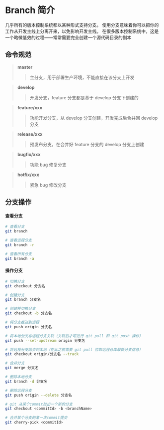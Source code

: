 # Branch 简介
几乎所有的版本控制系统都以某种形式支持分支。 使用分支意味着你可以把你的工作从开发主线上分离开来，以免影响开发主线。 在很多版本控制系统中，这是一个略微低效的过程——常常需要完全创建一个源代码目录的副本

## 命令规范

> **master**
>
> > 主分支，用于部署生产环境，不能直接在该分支上开发

> **develop**
>
> > 开发分支，feature 分支都是基于 develop 分支下创建的

> **feature/xxx**
>
> > 功能开发分支，从 develop 分支创建，开发完成后合并回 develop 分支

> **release/xxx**
>
> > 预发布分支，在合并好 feature 分支的 develop 分支上创建

> **bugfix/xxx**
>
> > 功能 bug 修复分支

> **hotfix/xxx**
>
> > 紧急 bug 修改分支

## 分支操作

#### 查看分支

```bash
# 查看分支
git branch

# 查看远程分支
git branch -r

# 查看所有分支
git branch -a
```
#### 操作分支

```bash
# 切换分支
git checkout 分支名

# 创建分支
git branch 分支名

# 创建并切换分支
git checkout -b 分支名

# 将分支推送到远程
git push origin 分支名

# 将本地分支与远程分支关联（关联后才可进行 git pull 和 git push 操作）
git push --set-upstream origin 分支名

# 将远程分支同步到本地（在此之前需要 git pull 拉取远程仓库最新分支信息）
git checkout origin/分支名 --track

# 合并分支
git merge 分支名

# 删除本地分支
git branch -d 分支名

# 删除远程分支
git push origin --delete 分支名

# git 从某个commit拉出一个新的分支
git checkout <commitId> -b <branchName>

# 合并某个分支的某一次commit提交
git cherry-pick <commitId>
```